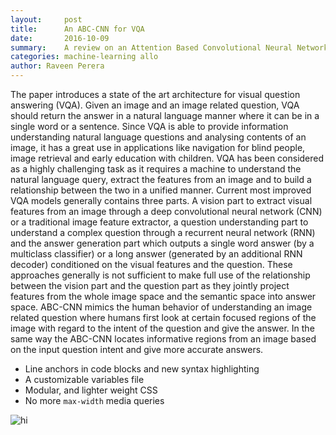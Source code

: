 ```yaml
---
layout:     post
title:      An ABC-CNN for VQA
date:       2016-10-09
summary:    A review on an Attention Based Convolutional Neural Network for Visual Question Answering published by
categories: machine-learning allo
author: Raveen Perera
---
```


The paper introduces a state of the art architecture for visual question answering (VQA). Given an image and an image related question, VQA should return the answer in a natural language manner where it can be in a single word or a sentence. Since VQA is able to provide information understanding natural language questions and analysing contents of an image, it has a great use in applications like navigation for blind people, image retrieval and early education with children. VQA has been considered as a highly challenging task as it requires a machine to understand the natural language query, extract the features from an image and to build a relationship between the two in a unified manner. Current most improved VQA models generally contains three parts. A vision part to extract visual features from an image through a deep convolutional neural network (CNN) or a traditional image feature extractor, a question understanding part to  understand a complex question through a recurrent neural network (RNN) and the answer generation part which outputs a single word answer (by a multiclass classifier) or a long answer (generated by an additional RNN decoder) conditioned on the visual features and the question. These approaches generally is not sufficient to make full use of the relationship between the vision part and the question part as they jointly project features from the whole image space and the semantic space into answer space. ABC-CNN mimics the human behavior of understanding an image related question where humans first look at certain focused regions of the image with regard to the intent of the question and give the answer. In the same way the ABC-CNN locates informative regions from an image based on the input question intent and give more accurate answers.

* Line anchors in code blocks and new syntax highlighting
* A customizable variables file
* Modular, and lighter weight CSS
* No more `max-width` media queries

![hi]({{site.baseurl}}/images/abc-cnn.png)
